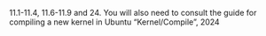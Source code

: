  11.1-11.4, 11.6-11.9 and 24. 
 You will also need to consult the guide for compiling a new kernel in Ubuntu “Kernel/Compile”, 2024
 